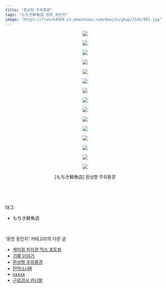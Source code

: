 ```yaml
---
title: "환상향 주위풍경"
tags: "もちき鮮魚店 동방_동인지"
image: "https://franch4569.s3.amazonaws.com/doujin/ghap/2141/001.jpg"
---
```

<div class="article">
<p style="text-align: center; clear: none; float: none;"><img src="{{ site.imgserver2 }}/ghap/2141/001.jpg"/></p>
<p style="text-align: center; clear: none; float: none;"><img src="{{ site.imgserver2 }}/ghap/2141/002.jpg"/></p>
<p style="text-align: center; clear: none; float: none;"><img src="{{ site.imgserver2 }}/ghap/2141/003.jpg"/></p>
<p style="text-align: center; clear: none; float: none;"><img src="{{ site.imgserver2 }}/ghap/2141/004.jpg"/></p>
<p style="text-align: center; clear: none; float: none;"><img src="{{ site.imgserver2 }}/ghap/2141/005.jpg"/></p>
<p style="text-align: center; clear: none; float: none;"><img src="{{ site.imgserver2 }}/ghap/2141/006.jpg"/></p>
<p style="text-align: center; clear: none; float: none;"><img src="{{ site.imgserver2 }}/ghap/2141/007.jpg"/></p>
<p style="text-align: center; clear: none; float: none;"><img src="{{ site.imgserver2 }}/ghap/2141/008.jpg"/></p>
<p style="text-align: center; clear: none; float: none;"><img src="{{ site.imgserver2 }}/ghap/2141/009.jpg"/></p>
<p style="text-align: center; clear: none; float: none;"><img src="{{ site.imgserver2 }}/ghap/2141/010.jpg"/></p>
<p style="text-align: center; clear: none; float: none;"><img src="{{ site.imgserver2 }}/ghap/2141/011.jpg"/></p>
<p style="text-align: center; clear: none; float: none;"><img src="{{ site.imgserver2 }}/ghap/2141/012.jpg"/></p>
<p style="text-align: center; clear: none; float: none;"><img src="{{ site.imgserver2 }}/ghap/2141/013.jpg"/></p>
<p style="text-align: center; clear: none; float: none;"><img src="{{ site.imgserver2 }}/ghap/2141/014.jpg"/></p>
<p style="text-align: center; clear: none; float: none;"><img src="{{ site.imgserver2 }}/ghap/2141/015.jpg"/></p>
<p style="text-align: center; clear: none; float: none;">[もちき鮮魚店] 환상향 주위풍경</p>
<p><br/></p>
</div><br/>
<div class="tagTrail">
<p>태그: </p>
<ul>
<li>もちき鮮魚店</li>
</ul>
</div><br/>
<div class="another">
<p>'동방 동인지' 카테고리의 다른 글</p>
<ul>
<li><a href="/ghap_2144">케미컬 피지컬 믹스 포토푀</a></li>
<li><a href="/ghap_2142">기물 이야기</a></li>
<li><a href="/ghap_2141">환상향 주위풍경</a></li>
<li><a href="/ghap_2140">탄막소녀R</a></li>
<li><a href="/ghap_2139">xxxxx</a></li>
<li><a href="/ghap_2138">근로감사 카니발</a></li>
</ul>
</div><br/>
<div class="cb_module cb_fluid">
<div class="cb_wrt cb_profile">
</div><!-- commentList close -->
</div><br/>
